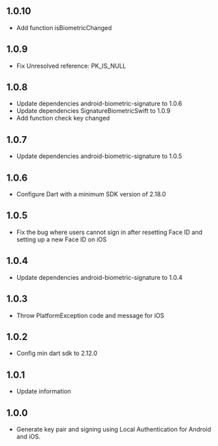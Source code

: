 ## 1.0.10

* Add function isBiometricChanged

## 1.0.9

* Fix Unresolved reference: PK_IS_NULL

## 1.0.8

* Update dependencies android-biometric-signature to 1.0.6
* Update dependencies SignatureBiometricSwift to 1.0.9
* Add function check key changed

## 1.0.7

* Update dependencies android-biometric-signature to 1.0.5

## 1.0.6

* Configure Dart with a minimum SDK version of 2.18.0

## 1.0.5

* Fix the bug where users cannot sign in after resetting Face ID and setting up a new Face ID on iOS

## 1.0.4

* Update dependencies android-biometric-signature to 1.0.4

## 1.0.3

* Throw PlatformException code and message for iOS

## 1.0.2

* Config min dart sdk to 2.12.0

## 1.0.1

* Update information

## 1.0.0

* Generate key pair and signing using Local Authentication for Android and iOS.
